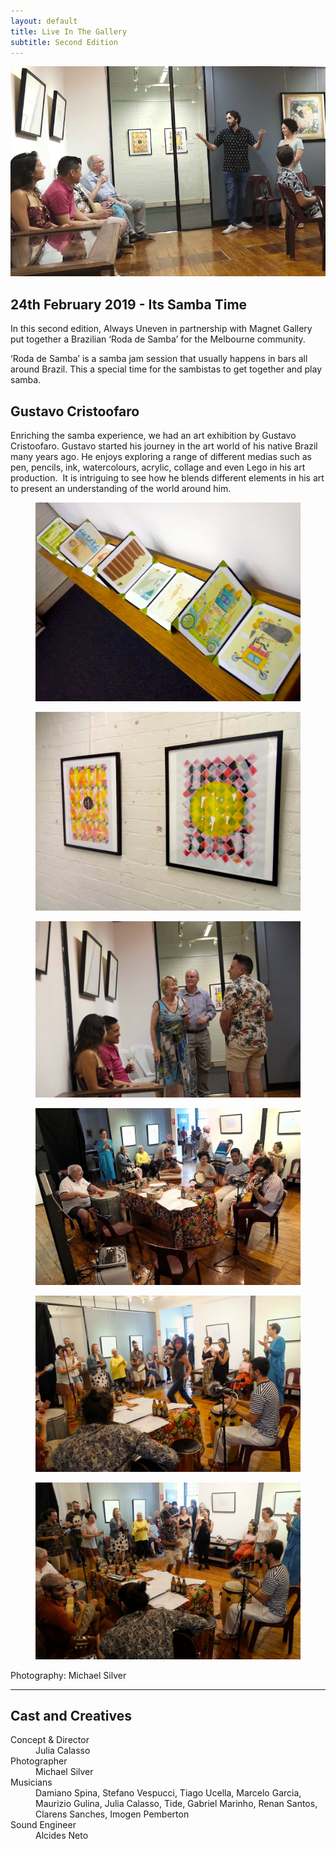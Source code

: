 ```yaml
---
layout: default
title: Live In The Gallery
subtitle: Second Edition
---
```


<img class="img-fluid float-right ml-3 mb-3" src="images/live_in_the_gallery_artist.jpg" />

## 24th February 2019  - Its Samba Time

In this second edition, Always Uneven in partnership with Magnet Gallery put together a Brazilian ‘Roda de Samba’ for the Melbourne community. 

‘Roda de Samba’ is a samba jam session that usually happens in bars all around Brazil. This a special time for the sambistas to get together and play samba.  

## Gustavo Cristoofaro

Enriching the samba experience, we had an art exhibition by Gustavo Cristoofaro. Gustavo started his journey in the art world of his native Brazil many years ago. He enjoys exploring a range of different medias such as pen, pencils, ink, watercolours, acrylic, collage and even Lego in his art production.  It is intriguing to see how he blends different elements in his art to present an understanding of the world around him. 
 

<div class="row">
  
  <figure class=" col-lg-6 col-md-6">
      <img class="img-fluid" src="images/live_in_the_gallery_artwork1.jpg">
  </figure>
  <figure class=" col-lg-6 col-md-6">
      <img class="img-fluid" src="images/live_in_the_gallery_artwork2.jpg">
  </figure>
  <figure class=" col-lg-6 col-md-6">
      <img class="img-fluid" src="images/live_in_the_gallery_crowd1.jpg">
  </figure>
  <figure class=" col-lg-6 col-md-6">
      <img class="img-fluid" src="images/live_in_the_gallery_tide.jpg">
  </figure>
  <figure class=" col-lg-6 col-md-6">
      <img class="img-fluid" src="images/live_in_the_gallery_dance1.jpg">
  </figure>
  <figure class=" col-lg-6 col-md-6">
      <img class="img-fluid" src="images/live_in_the_gallery_dance2.jpg">
  </figure>
    <div class="col-12">
    <p class="lead">
      Photography: Michael Silver
    </p>
  </div>
</div>


<hr>    
 <h2 class="content-subhead">Cast and Creatives</h2>     

<dl class="row">
  <dt class="col-6">Concept &amp; Director</dt>
  <dd class="col-6">Julia Calasso</dd>

  <dt class="col-6">Photographer</dt>
  <dd class="col-6">Michael Silver</dd>

  <dt class="col-6">Musicians</dt>
  <dd class="col-6">Damiano Spina, Stefano Vespucci, Tiago Ucella, Marcelo Garcia, Maurizio Gulina, Julia Calasso, Tide, Gabriel Marinho, Renan Santos, Clarens Sanches, Imogen Pemberton</dd>

  <dt class="col-6">Sound Engineer</dt>
  <dd class="col-6">Alcides Neto</dd>

</dl>

